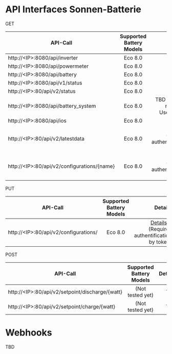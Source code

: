 # API Interfaces Sonnen-Batterie

GET

| API-Call    | Supported Battery Models | Details |
| ----------- |:------------------------:| -------:|
| http://\<IP\>:8080/api/inverter | Eco 8.0 | [Details](details_inverter.md) |
| http://\<IP\>:8080/api/powermeter | Eco 8.0 | TBD |
| http://\<IP\>:8080/api/battery | Eco 8.0 | [Details](details_battery.md) |
| http://\<IP\>:8080/api/v1/status | Eco 8.0 | TBD |
| http://\<IP\>:80/api/v2/status | Eco 8.0 | [Details](details_status_v2.md) |
| http://\<IP\>:8080/api/battery_system | Eco 8.0 | TBD - (Empty response, Use-Case?)|
| http://\<IP\>:8080/api/ios | Eco 8.0 | TBD |
| http://\<IP\>:80/api/v2/latestdata | Eco 8.0 | [Details](details_latestdata.md) - (Requires authentification by token) |
| http://\<IP\>:80/api/v2/configurations/{name} | Eco 8.0 | [Details](details_configurations_[GET].md) - (Requires authentification by token)|

PUT

| API-Call    | Supported Battery Models | Details |
| ----------- |:------------------------:| -------:|
| http://\<IP\>:80/api/v2/configurations/ | Eco 8.0 | [Details](details_configurations_[PUT].md) - (Requires authentification by token) |

POST

| API-Call    | Supported Battery Models | Details |
| ----------- |:------------------------:| -------:|
| http://\<IP\>:80/api/v2/setpoint/discharge/{watt} | (Not tested yet) | TBD |
| http://\<IP\>:80/api/v2/setpoint/charge/{watt} | (Not tested yet) | TBD |

# Webhooks

TBD
